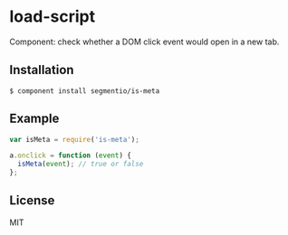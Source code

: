 
# load-script

  Component: check whether a DOM click event would open in a new tab.

## Installation

    $ component install segmentio/is-meta

## Example
    
```js
var isMeta = require('is-meta');

a.onclick = function (event) { 
  isMeta(event); // true or false
};
```

## License

  MIT
